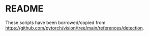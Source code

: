 # README



These scripts have been borrowed/copied from https://github.com/pytorch/vision/tree/main/references/detection.
